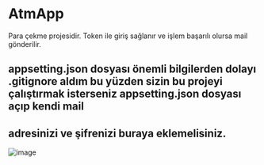 # AtmApp
Para çekme projesidir. Token ile giriş sağlanır ve işlem başarılı olursa mail gönderilir.


## appsetting.json dosyası önemli bilgilerden dolayı .gitignore aldım bu yüzden sizin bu projeyi çalıştırmak isterseniz appsetting.json dosyası açıp kendi mail 
## adresinizi ve şifrenizi buraya eklemelisiniz. 

![image](https://user-images.githubusercontent.com/115589345/213876236-4e7b6e72-f60e-4bbe-b743-4ad7f7234518.png)
